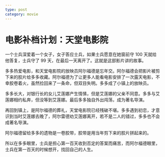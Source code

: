 ```yaml
---
type: post
category: movie
---
```


# 电影补档计划：天堂电影院

一个士兵深爱着一个女子，女子答应士兵，如果士兵愿意在她窗前守 100 天就给他答复，士兵守了 99 天，在最后一天离开了。这就是这部影片讲的故事。

多多热爱电影，和天堂电影院的放映员阿尔福德是忘年交。阿尔福德会把影片被剪下来的胶片给多多收藏。阿尔福德为了让更多人能看电影安排了一次露天电影，不幸胶卷着火，虽然捡回来了一条命，但双目失明。多多成了小镇上的放映员。

多多长大，对银行长的女儿艾莲娜产生情愫，但是艾莲娜的父亲不同意。多多与艾莲娜相约私奔，但没等到艾莲娜。最后多多独自外出闯荡，成为著名导演。

再回到镇上，是阿尔福德的葬礼，天堂电影院已经残破不堪。多多遇到初恋，才意识到当时艾莲娜去晚了，阿尔雷德劝艾莲娜离开，若不是二人的错过，多多也不会成著名导演。

阿尔福德留给多多的遗物是一卷胶带，胶带是用当年剪下来的胶片拼起来的。

所以在多多眼里，士兵是担心第一百天收到否定的答案而痛苦，而阿尔福德眼里，士兵在第一百天的时候想开，找回自己的人生。
